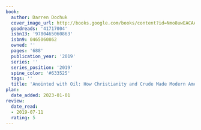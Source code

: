 ```yaml
---
book:
  author: Darren Dochuk
  cover_image_url: http://books.google.com/books/content?id=Nmo8uwEACAAJ&printsec=frontcover&img=1&zoom=1&source=gbs_api
  goodreads: '41717004'
  isbn13: '9780465060863'
  isbn9: 0465060862
  owned: ''
  pages: '688'
  publication_year: '2019'
  series: ''
  series_position: '2019'
  spine_color: '#633525'
  tags: ''
  title: 'Anointed with Oil: How Christianity and Crude Made Modern America'
plan:
  date_added: 2023-01-01
review:
  date_read:
  - 2019-07-11
  rating: 5
---
```

